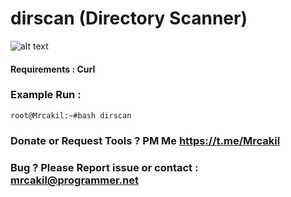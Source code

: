 # dirscan (Directory Scanner)
![alt text](https://raw.githubusercontent.com/mrcakil/dirscan/main/dir.png)
#### Requirements :  Curl
### Example Run : 
```
root@Mrcakil:~#bash dirscan
```
### Donate or Request Tools ? PM Me https://t.me/Mrcakil
### Bug ? Please Report issue or contact : mrcakil@programmer.net
